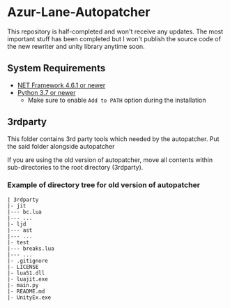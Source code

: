 # Azur-Lane-Autopatcher
This repository is half-completed and won't receive any updates. The most important stuff has been completed but I won't publish the source code of the new rewriter and unity library anytime soon.

## System Requirements
- [NET Framework 4.6.1 or newer](https://www.microsoft.com/net/download/dotnet-framework-runtime)
- [Python 3.7 or newer](https://www.python.org/downloads/)
  - Make sure to enable `Add to PATH` option during the installation
  
## 3rdparty
This folder contains 3rd party tools which needed by the autopatcher. Put the said folder alongside autopatcher

If you are using the old version of autopatcher, move all contents within sub-directories to the root directory (3rdparty).

### Example of directory tree for old version of autopatcher
```
| 3rdparty
|- jit
|--- bc.lua
|--- ...
|- ljd
|--- ast
|--- ...
|- test
|--- breaks.lua
|--- ...
|- .gitignore
|- LICENSE
|- lua51.dll
|- luajit.exe
|- main.py
|- README.md
|- UnityEx.exe
```
